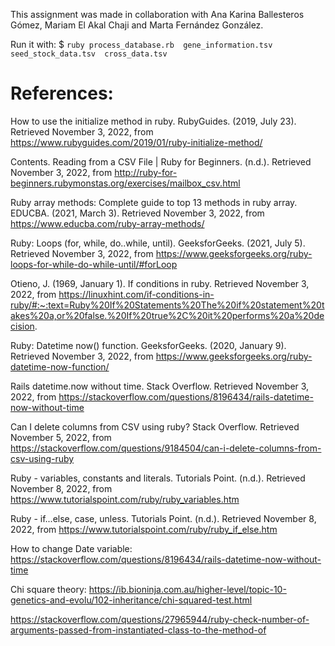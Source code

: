 This assignment was made in collaboration with Ana Karina Ballesteros Gómez, Mariam El Akal Chaji and Marta Fernández González.


Run it with: $ `ruby process_database.rb  gene_information.tsv  seed_stock_data.tsv  cross_data.tsv`


# References:





How to use the initialize method in ruby. RubyGuides. (2019, July 23). Retrieved November 3, 2022, from https://www.rubyguides.com/2019/01/ruby-initialize-method/

Contents. Reading from a CSV File | Ruby for Beginners. (n.d.). Retrieved November 3, 2022, from http://ruby-for-beginners.rubymonstas.org/exercises/mailbox_csv.html

Ruby array methods: Complete guide to top 13 methods in ruby array. EDUCBA. (2021, March 3). Retrieved November 3, 2022, from https://www.educba.com/ruby-array-methods/

Ruby: Loops (for, while, do..while, until). GeeksforGeeks. (2021, July 5). Retrieved November 3, 2022, from https://www.geeksforgeeks.org/ruby-loops-for-while-do-while-until/#forLoop

Otieno, J. (1969, January 1). If conditions in ruby. Retrieved November 3, 2022, from https://linuxhint.com/if-conditions-in-ruby/#:~:text=Ruby%20If%20Statements%20The%20if%20statement%20takes%20a,or%20false.%20If%20true%2C%20it%20performs%20a%20decision.

Ruby: Datetime now() function. GeeksforGeeks. (2020, January 9). Retrieved November 3, 2022, from https://www.geeksforgeeks.org/ruby-datetime-now-function/

Rails datetime.now without time. Stack Overflow. Retrieved November 3, 2022, from https://stackoverflow.com/questions/8196434/rails-datetime-now-without-time

Can I delete columns from CSV using ruby? Stack Overflow. Retrieved November 5, 2022, from https://stackoverflow.com/questions/9184504/can-i-delete-columns-from-csv-using-ruby

Ruby - variables, constants and literals. Tutorials Point. (n.d.). Retrieved November 8, 2022, from https://www.tutorialspoint.com/ruby/ruby_variables.htm 

Ruby - if...else, case, unless. Tutorials Point. (n.d.). Retrieved November 8, 2022, from https://www.tutorialspoint.com/ruby/ruby_if_else.htm 

How to change Date variable: https://stackoverflow.com/questions/8196434/rails-datetime-now-without-time

Chi square theory: https://ib.bioninja.com.au/higher-level/topic-10-genetics-and-evolu/102-inheritance/chi-squared-test.html

https://stackoverflow.com/questions/27965944/ruby-check-number-of-arguments-passed-from-instantiated-class-to-the-method-of
